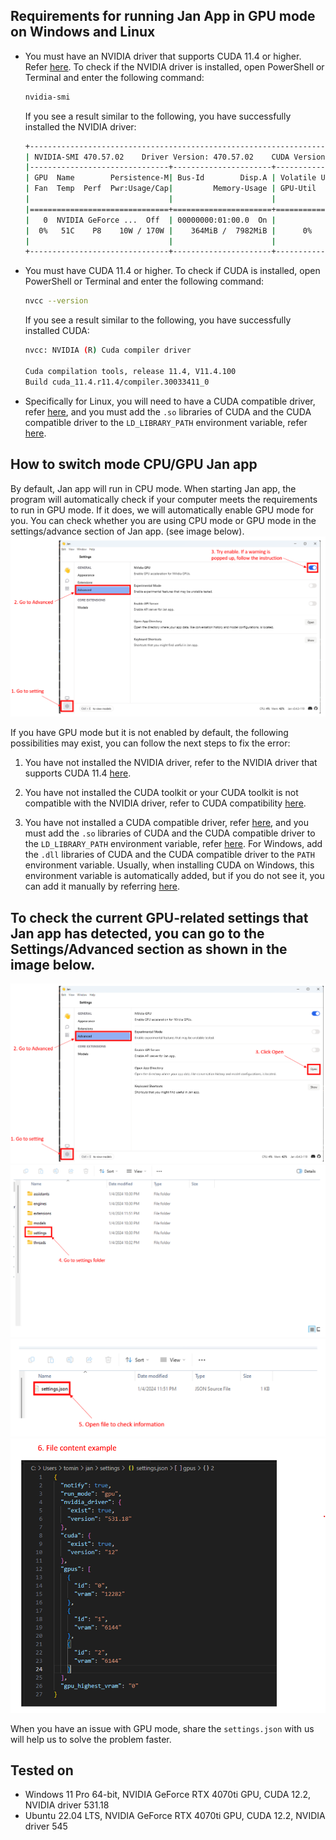 ## Requirements for running Jan App in GPU mode on Windows and Linux
- You must have an NVIDIA driver that supports CUDA 11.4 or higher. Refer [here](https://docs.nvidia.com/deploy/cuda-compatibility/index.html#binary-compatibility__table-toolkit-driver).
    To check if the NVIDIA driver is installed, open PowerShell or Terminal and enter the following command:
    ```bash
    nvidia-smi
    ```
    If you see a result similar to the following, you have successfully installed the NVIDIA driver:
    ```bash
    +-----------------------------------------------------------------------------+
    | NVIDIA-SMI 470.57.02    Driver Version: 470.57.02    CUDA Version: 11.4     |
    |-------------------------------+----------------------+----------------------+
    | GPU  Name        Persistence-M| Bus-Id        Disp.A | Volatile Uncorr. ECC |
    | Fan  Temp  Perf  Pwr:Usage/Cap|         Memory-Usage | GPU-Util  Compute M. |
    |                               |                      |               MIG M. |
    |===============================+======================+======================|
    |   0  NVIDIA GeForce ...  Off  | 00000000:01:00.0  On |                  N/A |
    |  0%   51C    P8    10W / 170W |    364MiB /  7982MiB |      0%      Default |
    |                               |                      |                  N/A |
    +-------------------------------+----------------------+----------------------+
    ```

- You must have CUDA 11.4 or higher.
    To check if CUDA is installed, open PowerShell or Terminal and enter the following command:
    ```bash
    nvcc --version
    ```
    If you see a result similar to the following, you have successfully installed CUDA:
    ```bash
    nvcc: NVIDIA (R) Cuda compiler driver

    Cuda compilation tools, release 11.4, V11.4.100
    Build cuda_11.4.r11.4/compiler.30033411_0
    ```

- Specifically for Linux, you will need to have a CUDA compatible driver, refer [here](https://docs.nvidia.com/deploy/cuda-compatibility/index.html#binary-compatibility__table-toolkit-driver), and you must add the `.so` libraries of CUDA and the CUDA compatible driver to the `LD_LIBRARY_PATH` environment variable, refer [here](https://docs.nvidia.com/cuda/cuda-installation-guide-linux/index.html#post-installation-actions).
  
## How to switch mode CPU/GPU Jan app

By default, Jan app will run in CPU mode. When starting Jan app, the program will automatically check if your computer meets the requirements to run in GPU mode. If it does, we will automatically enable GPU mode for you. You can check whether you are using CPU mode or GPU mode in the settings/advance section of Jan app. (see image below). ![](/docs/static/img/usage/jan-gpu-enable-setting.png)

If you have GPU mode but it is not enabled by default, the following possibilities may exist, you can follow the next steps to fix the error:

1. You have not installed the NVIDIA driver, refer to the NVIDIA driver that supports CUDA 11.4 [here](https://docs.nvidia.com/deploy/cuda-compatibility/index.html#binary-compatibility__table-toolkit-driver).

2. You have not installed the CUDA toolkit or your CUDA toolkit is not compatible with the NVIDIA driver, refer to CUDA compatibility [here](https://docs.nvidia.com/deploy/cuda-compatibility/index.html#binary-compatibility__table-toolkit-driver).

3. You have not installed a CUDA compatible driver, refer [here](https://docs.nvidia.com/deploy/cuda-compatibility/index.html#binary-compatibility__table-toolkit-driver), and you must add the `.so` libraries of CUDA and the CUDA compatible driver to the `LD_LIBRARY_PATH` environment variable, refer [here](https://docs.nvidia.com/cuda/cuda-installation-guide-linux/index.html#post-installation-actions). For Windows, add the `.dll` libraries of CUDA and the CUDA compatible driver to the `PATH` environment variable. Usually, when installing CUDA on Windows, this environment variable is automatically added, but if you do not see it, you can add it manually by referring [here](https://docs.nvidia.com/cuda/cuda-installation-guide-microsoft-windows/index.html#environment-setup).

## To check the current GPU-related settings that Jan app has detected, you can go to the Settings/Advanced section as shown in the image below.
![](/docs/static/img/usage/jan-open-home-directory.png)
![](/docs/static/img/usage/jan-open-settings-1.png)
![](/docs/static/img/usage/jan-open-settings-2.png)
![](/docs/static/img/usage/jan-open-settings-3.png)

When you have an issue with GPU mode, share the `settings.json` with us will help us to solve the problem faster.

## Tested on

- Windows 11 Pro 64-bit, NVIDIA GeForce RTX 4070ti GPU, CUDA 12.2, NVIDIA driver 531.18
- Ubuntu 22.04 LTS, NVIDIA GeForce RTX 4070ti GPU, CUDA 12.2, NVIDIA driver 545

